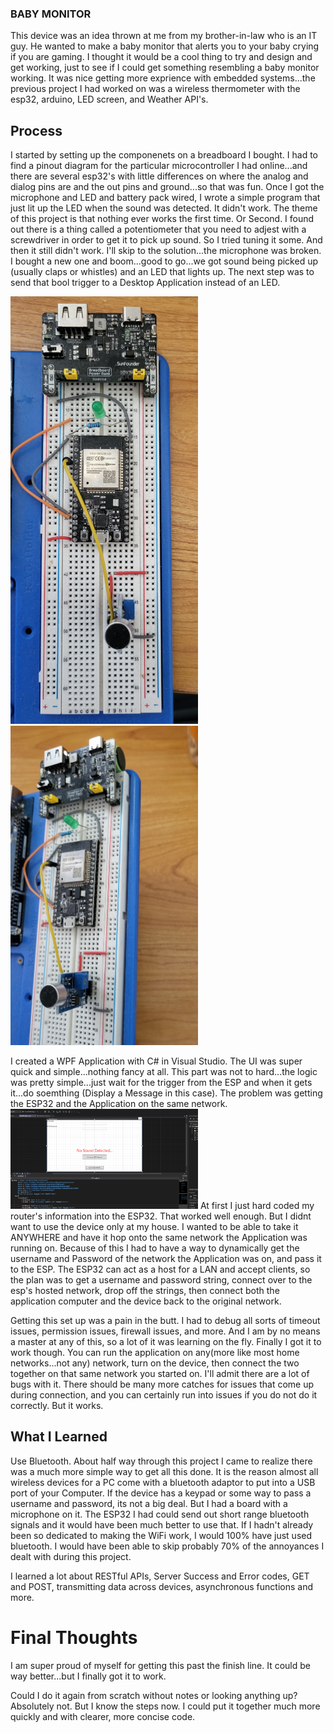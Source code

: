 ### BABY MONITOR
This device was an idea thrown at me from my brother-in-law who is an IT guy. He wanted to make a baby monitor that alerts you to your baby crying if you are gaming. I thought it would be a cool thing to try and design and get working, just to see if I could get something resembling a baby monitor working. It was nice getting more exprience with embedded systems...the previous project I had worked on was a wireless thermometer with the esp32, arduino, LED screen, and Weather API's. 
## Process
I started by setting up the componenets on a breadboard I bought. I had to find a pinout diagram for the particular microcontroller I had online...and there are several esp32's with little differences on where the analog and dialog pins are and the out pins and ground...so that was fun. Once I got the microphone and LED and battery pack wired, I wrote a simple program that just lit up the LED when the sound was detected. It didn't work. The theme of this project is that nothing ever works the first time. Or Second. I found out there is a thing called a potentiometer that you need to adjest with a screwdriver in order to get it to pick up sound. So I tried tuning it some. And then it still didn't work. I'll skip to the solution...the microphone was broken. I bought a new one and boom...good to go...we got sound being picked up (usually claps or whistles) and an LED that lights up. The next step was to send that bool trigger to a Desktop Application instead of an LED. 
<p>
  <img src="https://github.com/wward49/SoundMonitor/blob/main/20250926_143256.jpg" width="300">
  <img src="https://github.com/wward49/SoundMonitor/blob/main/20250926_143315.jpg" width="300">
</p>

I created a WPF Application with C# in Visual Studio. The UI was super quick and simple...nothing fancy at all. This part was not to hard...the logic was pretty simple...just wait for the trigger from the ESP and when it gets it...do soemthing (Display a Message in this case). The problem was getting the ESP32 and the Application on the same network.
<img src="https://github.com/wward49/SoundMonitor/blob/main/Screenshot%202025-09-26%20160607.png" width="300">
At first I just hard coded my router's information into the ESP32. That worked well enough. But I didnt want to use the device only at my house. I wanted to be able to take it ANYWHERE and have it hop onto the same network the Application was running on. Because of this I had to have a way to dynamically get the username and Password of the network the Application was on, and pass it to the ESP.  The ESP32 can act as a host for a LAN and accept clients, so the plan was to get a username and password string, connect over to the esp's hosted network, drop off the strings, then connect both the application computer and the device back to the original network.

Getting this set up was a pain in the butt. I had to debug all sorts of timeout issues, permission issues, firewall issues, and more. And I am by no means a master at any of this, so a lot of it was learning on the fly. Finally I got it to work though. You can run the application on any(more like most home networks...not any) network, turn on the device, then connect the two together on that same network you started on. I'll admit there are a lot of bugs with it. There should be many more catches for issues that come up during connection, and you can certainly run into issues if you do not do it correctly. But it works.

## What I Learned
Use Bluetooth. About half way through this project I came to realize there was a much more simple way to get all this done. It is the reason almost all wireless devices for a PC come with a bluetooth adaptor to put into a USB port of your Computer. If the device has a keypad or some way to pass a username and password, its not a big deal. But I had a board with a microphone on it. The ESP32 I had could send out short range bluetooth signals and it would have been much better to use that. If I hadn't already been so dedicated to making the WiFi work, I would 100% have just used bluetooth. I would have been able to skip probably 70% of the annoyances I dealt with during this project. 

I learned a lot about RESTful APIs, Server Success and Error codes, GET and POST, transmitting data across devices, asynchronous functions and more.




# Final Thoughts
I am super proud of myself for getting this past the finish line. It could be way better...but I finally got it to work. 

Could I do it again from scratch without notes or looking anything up? Absolutely not. But I know the steps now. I could put it together much more quickly and with clearer, more concise code. 
